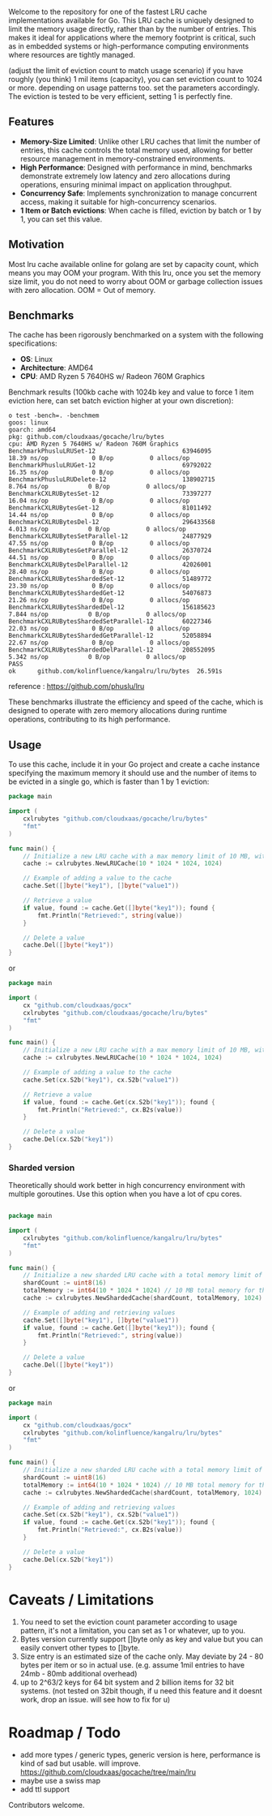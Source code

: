 <p align="center">
  
Welcome to the repository for one of the fastest LRU cache implementations available for Go. This LRU cache is uniquely designed to limit the memory usage directly, rather than by the number of entries. This makes it ideal for applications where the memory footprint is critical, such as in embedded systems or high-performance computing environments where resources are tightly managed.

(adjust the limit of eviction count to match usage scenario)
if you have roughly (you think) 1 mil items (capacity), you can set eviction count to 1024 or more. depending on usage patterns too. set the parameters accordingly. The eviction is tested to be very efficient, setting 1 is perfectly fine.

## Features

- **Memory-Size Limited**: Unlike other LRU caches that limit the number of entries, this cache controls the total memory used, allowing for better resource management in memory-constrained environments.
- **High Performance**: Designed with performance in mind, benchmarks demonstrate extremely low latency and zero allocations during operations, ensuring minimal impact on application throughput.
- **Concurrency Safe**: Implements synchronization to manage concurrent access, making it suitable for high-concurrency scenarios.
- **1 Item or Batch evictions**: When cache is filled, eviction by batch or 1 by 1, you can set this value.

## Motivation
Most lru cache available online for golang are set by capacity count, which means you may OOM your program. With this lru, once you set the memory size limit, you do not need to worry about OOM or garbage collection issues with zero allocation. OOM = Out of memory.

## Benchmarks

The cache has been rigorously benchmarked on a system with the following specifications:
- **OS**: Linux
- **Architecture**: AMD64
- **CPU**: AMD Ryzen 5 7640HS w/ Radeon 760M Graphics

Benchmark results (100kb cache with 1024b key and value to force 1 item eviction here, can set batch eviction higher at your own discretion):
```
o test -bench=. -benchmem
goos: linux
goarch: amd64
pkg: github.com/cloudxaas/gocache/lru/bytes
cpu: AMD Ryzen 5 7640HS w/ Radeon 760M Graphics     
BenchmarkPhusluLRUSet-12                        63946095                18.39 ns/op            0 B/op          0 allocs/op
BenchmarkPhusluLRUGet-12                        69792022                16.35 ns/op            0 B/op          0 allocs/op
BenchmarkPhusluLRUDelete-12                     138902715                8.764 ns/op           0 B/op          0 allocs/op
BenchmarkCXLRUBytesSet-12                       73397277                16.04 ns/op            0 B/op          0 allocs/op
BenchmarkCXLRUBytesGet-12                       81011492                14.44 ns/op            0 B/op          0 allocs/op
BenchmarkCXLRUBytesDel-12                       296433568                4.013 ns/op           0 B/op          0 allocs/op
BenchmarkCXLRUBytesSetParallel-12               24877929                47.55 ns/op            0 B/op          0 allocs/op
BenchmarkCXLRUBytesGetParallel-12               26370724                44.51 ns/op            0 B/op          0 allocs/op
BenchmarkCXLRUBytesDelParallel-12               42026001                28.40 ns/op            0 B/op          0 allocs/op
BenchmarkCXLRUBytesShardedSet-12                51489772                23.30 ns/op            0 B/op          0 allocs/op
BenchmarkCXLRUBytesShardedGet-12                54076873                21.26 ns/op            0 B/op          0 allocs/op
BenchmarkCXLRUBytesShardedDel-12                156185623                7.844 ns/op           0 B/op          0 allocs/op
BenchmarkCXLRUBytesShardedSetParallel-12        60227346                22.03 ns/op            0 B/op          0 allocs/op
BenchmarkCXLRUBytesShardedGetParallel-12        52058894                22.67 ns/op            0 B/op          0 allocs/op
BenchmarkCXLRUBytesShardedDelParallel-12        208552095                5.342 ns/op           0 B/op          0 allocs/op
PASS
ok      github.com/kolinfluence/kangalru/lru/bytes  26.591s
```
reference : https://github.com/phuslu/lru


These benchmarks illustrate the efficiency and speed of the cache, which is designed to operate with zero memory allocations during runtime operations, contributing to its high performance.

## Usage

To use this cache, include it in your Go project and create a cache instance specifying the maximum memory it should use and the number of items to be evicted in a single go, which is faster than 1 by 1 eviction:


```go
package main

import (
    cxlrubytes "github.com/cloudxaas/gocache/lru/bytes"
    "fmt"
)

func main() {
    // Initialize a new LRU cache with a max memory limit of 10 MB, with an eviction count of 1024 at one go
    cache := cxlrubytes.NewLRUCache(10 * 1024 * 1024, 1024)

    // Example of adding a value to the cache
    cache.Set([]byte("key1"), []byte("value1"))

    // Retrieve a value
    if value, found := cache.Get([]byte("key1")); found {
        fmt.Println("Retrieved:", string(value))
    }

    // Delete a value
    cache.Del([]byte("key1"))
}

```
or

```go
package main

import (
    cx "github.com/cloudxaas/gocx"
    cxlrubytes "github.com/cloudxaas/gocache/lru/bytes"
    "fmt"
)

func main() {
    // Initialize a new LRU cache with a max memory limit of 10 MB, with an eviction count of 1024 at one go
    cache := cxlrubytes.NewLRUCache(10 * 1024 * 1024, 1024)

    // Example of adding a value to the cache
    cache.Set(cx.S2b("key1"), cx.S2b("value1"))

    // Retrieve a value
    if value, found := cache.Get(cx.S2b("key1")); found {
        fmt.Println("Retrieved:", cx.B2s(value))
    }

    // Delete a value
    cache.Del(cx.S2b("key1"))
}
```


### Sharded version

Theoretically should work better in high concurrency environment with multiple goroutines.
Use this option when you have a lot of cpu cores.

```go

package main

import (
    cxlrubytes "github.com/kolinfluence/kangalru/lru/bytes"
    "fmt"
)

func main() {
    // Initialize a new sharded LRU cache with a total memory limit of 10 MB across 16 shards
    shardCount := uint8(16)
    totalMemory := int64(10 * 1024 * 1024) // 10 MB total memory for the cache, with an eviction count of 1024 at one go
    cache := cxlrubytes.NewShardedCache(shardCount, totalMemory, 1024)

    // Example of adding and retrieving values
    cache.Set([]byte("key1"), []byte("value1"))
    if value, found := cache.Get([]byte("key1")); found {
        fmt.Println("Retrieved:", string(value))
    }

    // Delete a value
    cache.Del([]byte("key1"))
}
```
or


```go
package main

import (
    cx "github.com/cloudxaas/gocx"
    cxlrubytes "github.com/kolinfluence/kangalru/lru/bytes"
    "fmt"
)

func main() {
    // Initialize a new sharded LRU cache with a total memory limit of 10 MB across 16 shards
    shardCount := uint8(16)
    totalMemory := int64(10 * 1024 * 1024) // 10 MB total memory for the cache, with an eviction count of 1024 at one go
    cache := cxlrubytes.NewShardedCache(shardCount, totalMemory, 1024)

    // Example of adding and retrieving values
    cache.Set(cx.S2b("key1"), cx.S2b("value1"))
    if value, found := cache.Get(cx.S2b("key1")); found {
        fmt.Println("Retrieved:", cx.B2s(value))
    }

    // Delete a value
    cache.Del(cx.S2b("key1"))
}
```

# Caveats / Limitations
1. You need to set the eviction count parameter according to usage pattern, it's not a limitation, you can set as 1 or whatever, up to you.
2. Bytes version currently support []byte only as key and value but you can easily convert other types to []byte.
3. Size entry is an estimated size of the cache only. May deviate by 24 - 80 bytes per item or so in actual use. (e.g. assume 1mil entries to have 24mb - 80mb additional overhead)
4. up to 2^63/2 keys for 64 bit system and 2 billion items for 32 bit systems. (not tested on 32bit though, if u need this feature and it doesnt work, drop an issue. will see how to fix for u)

# Roadmap / Todo
- add more types / generic types, generic version is here, performance is kind of sad but usable. will improve.
https://github.com/cloudxaas/gocache/tree/main/lru
- maybe use a swiss map
- add ttl support

Contributors welcome.
